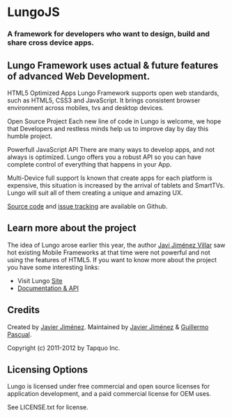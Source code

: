 # LungoJS
### A framework for developers who want to design, build and share cross device apps.

## Lungo Framework uses actual & future features of advanced Web Development.

HTML5 Optimized Apps
Lungo Framework supports open web standards, such as HTML5, CSS3 and JavaScript. It brings consistent browser environment across mobiles, tvs and desktop devices.

Open Source Project
Each new line of code in Lungo is welcome, we hope that Developers and restless minds help us to improve day by day this humble project.

Powerfull JavaScript API
There are many ways to develop apps, and not always is optimized. Lungo offers you a robust API so you can have complete control of everything that happens in your App.

Multi-Device full support
Is known that create apps for each platform is expensive, this situation is increased by the arrival of tablets and SmartTVs. Lungo will suit all of them creating a unique and amazing UX.

[Source code](https://github.com/TapQuo/Lungo.js) and [issue tracking](http://github.com/TapQuo/Lungo.js/issues) are available on Github.

## Learn more about the project
The idea of Lungo arose earlier this year, the author [Javi Jiménez Villar](http://twitter.com/soyjavi) saw hot existing Mobile Frameworks at that time were not powerful and not using the features of HTML5. If you want to know more about the project you have some interesting links:

- Visit Lungo [Site](http://lungo.tapquo.com/)
- [Documentation & API](http://lungo.tapquo.com/docs/)

## Credits
Created by [Javier Jiménez](http://twitter.com/soyjavi).
Maintained by [Javier Jiménez](http://twitter.com/soyjavi) & [Guillermo Pascual](http://twitter.com/pasku1).

Copyright (c) 2011-2012 by Tapquo Inc.

## Licensing Options
Lungo is licensed under free commercial and open source licenses for
application development, and a paid commercial license for OEM uses.

See LICENSE.txt for license.
